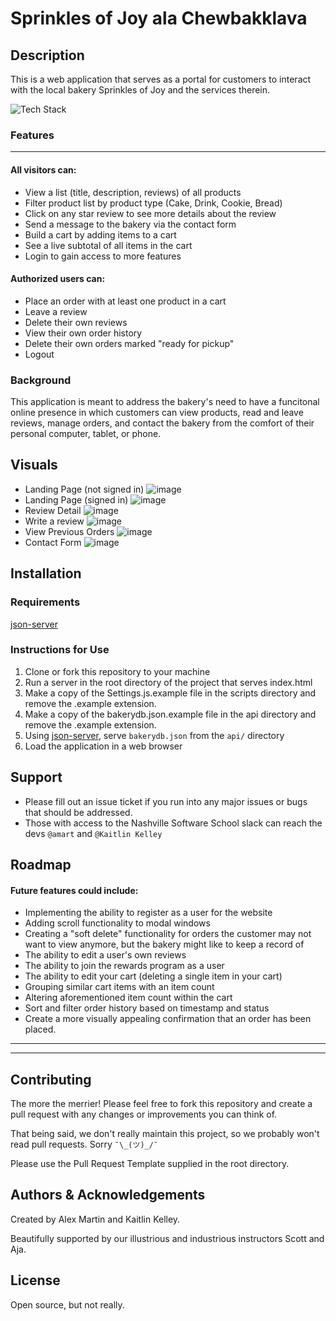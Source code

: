 # Sprinkles of Joy ala Chewbakklava

## Description

This is a web application that serves as a portal for customers to interact with the local bakery Sprinkles of Joy and the services therein.

![Tech Stack](https://img.shields.io/badge/Tech%20Stack-HTML%2C%20CSS%2C%20JS%2C%20json--server-blue)

### Features
___
#### All visitors can:

* View a list (title, description, reviews) of all products
* Filter product list by product type (Cake, Drink, Cookie, Bread)
* Click on any star review to see more details about the review
* Send a message to the bakery via the contact form
* Build a cart by adding items to a cart
* See a live subtotal of all items in the cart
* Login to gain access to more features

#### Authorized users can:

* Place an order with at least one product in a cart
* Leave a review
* Delete their own reviews
* View their own order history
* Delete their own orders marked "ready for pickup"
* Logout


### Background

This application is meant to address the bakery's need to have a funcitonal online presence in which customers can view products, read and leave reviews, manage orders, and contact the bakery from the comfort of their personal computer, tablet, or phone.


## Visuals

* Landing Page (not signed in)
![image](./images/demoImages/main(unauth).png)
* Landing Page (signed in)
![image](./images/demoImages/main(auth).png)
* Review Detail
![image](./images/demoImages/Review.png)
* Write a review
![image](./images/demoImages/createReview.png)
* View Previous Orders
![image](./images/demoImages/previousOrders.png)
* Contact Form
![image](./images/demoImages/contactForm.png)

## Installation

### Requirements

[json-server](https://www.npmjs.com/package/json-server)

### Instructions for Use
1. Clone or fork this repository to your machine
2. Run a server in the root directory of the project that serves index.html
3. Make a copy of the Settings.js.example file in the scripts directory and remove the .example extension.
4. Make a copy of the bakerydb.json.example file in the api directory and remove the .example extension.
5. Using [json-server](https://www.npmjs.com/package/json-server), serve `bakerydb.json` from the `api/` directory
6. Load the application in a web browser
    
## Support

* Please fill out an issue ticket if you run into any major issues or bugs that should be addressed.
* Those with access to the Nashville Software School slack can reach the devs `@amart` and `@Kaitlin Kelley`

## Roadmap

#### Future features could include:
* Implementing the ability to register as a user for the website
* Adding scroll functionality to modal windows
* Creating a "soft delete" functionality for orders the customer may not want to view anymore, but the bakery might like to keep a record of
* The ability to edit a user's own reviews
* The ability to join the rewards program as a user
* The ability to edit your cart (deleting a single item in your cart)
* Grouping similar cart items with an item count
* Altering aforementioned item count within the cart
* Sort and filter order history based on timestamp and status
* Create a more visually appealing confirmation that an order has been placed.
---
---
## Contributing

The more the merrier! Please feel free to fork this repository and create a pull request with any changes or improvements you can think of. 

That being said, we don't really maintain this project, so we probably won't read pull requests. Sorry `¯\_(ツ)_/¯`

Please use the Pull Request Template supplied in the root directory.



## Authors & Acknowledgements

Created by Alex Martin and Kaitlin Kelley.

Beautifully supported by our illustrious and industrious instructors Scott and Aja.



## License

Open source, but not really.
